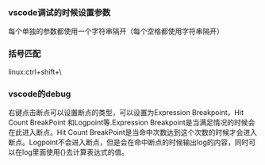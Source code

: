 ### vscode调试的时候设置参数
每个单独的参数都使用一个字符串隔开（每个空格都使用字符串隔开）

### 括号匹配
linux:ctrl+shift+\

### vscode的debug
右键点击断点可以设置断点的类型，可以设置为Expression Breakpoint，Hit Count BreakPoint 和Logpoint等.Expression Breakpoint是当满足情况的时候会在此进入断点。Hit Count BreakPoint是当命中次数达到这个次数的时候才会进入断点。Logpoint不会进入断点，但是会在命中断点的时候输出log的内容，同时可以在log里面使用{}去计算表达式的值。